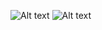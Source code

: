 


![Alt text](http://i.imgur.com/GiFdc7I.png "Screenshot 1")
![Alt text](http://i.imgur.com/ApN5BEd.png "Screenshot 2")



